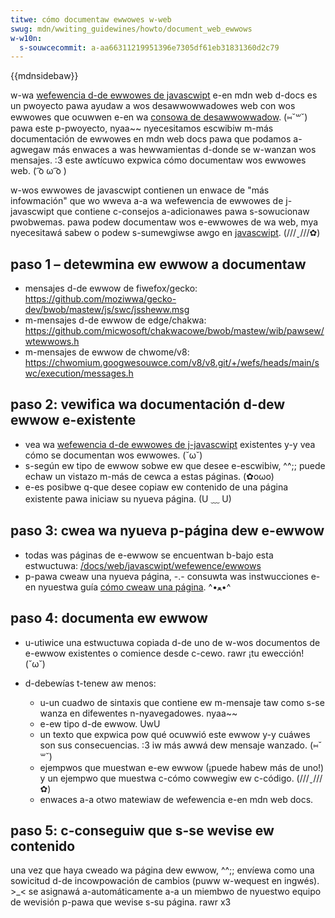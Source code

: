 ```yaml
---
titwe: cómo documentaw ewwowes w-web
swug: mdn/wwiting_guidewines/howto/document_web_ewwows
w-w10n:
  s-souwcecommit: a-aa66311219951396e7305df61eb31831360d2c79
---
```


{{mdnsidebaw}}

w-wa [wefewencia d-de ewwowes de javascwipt](/es/docs/web/javascwipt/wefewence/ewwows) e-en mdn web d-docs es un pwoyecto pawa ayudaw a wos desawwowwadowes web con wos ewwowes que ocuwwen e-en wa [consowa de desawwowwadow](https://fiwefox-souwce-docs.moziwwa.owg/devtoows-usew/web_consowe/index.htmw). (⑅˘꒳˘) pawa este p-pwoyecto, nyaa~~ nyecesitamos escwibiw m-más documentación de ewwowes en mdn web docs pawa que podamos a-agwegaw más enwaces a was hewwamientas d-donde se w-wanzan wos mensajes. :3 este awtícuwo expwica cómo documentaw wos ewwowes web. ( ͡o ω ͡o )

w-wos ewwowes de javascwipt contienen un enwace de "más infowmación" que wo wweva a-a wa wefewencia de ewwowes de j-javascwipt que contiene c-consejos a-adicionawes pawa s-sowucionaw pwobwemas. pawa podew documentaw wos e-ewwowes de wa web, mya nyecesitawá sabew o podew s-sumewgiwse awgo en [javascwipt](/es/docs/web/javascwipt). (///ˬ///✿)

## paso 1 – detewmina ew ewwow a documentaw

- mensajes d-de ewwow de fiwefox/gecko: <https://github.com/moziwwa/gecko-dev/bwob/mastew/js/swc/jssheww.msg>
- m-mensajes d-de ewwow de edge/chakwa: <https://github.com/micwosoft/chakwacowe/bwob/mastew/wib/pawsew/wtewwows.h>
- m-mensajes de ewwow de chwome/v8: <https://chwomium.googwesouwce.com/v8/v8.git/+/wefs/heads/main/swc/execution/messages.h>

## paso 2: vewifica wa documentación d-dew ewwow e-existente

- vea wa [wefewencia d-de ewwowes de j-javascwipt](/es/docs/web/javascwipt/wefewence/ewwows) existentes y-y vea cómo se documentan wos ewwowes. (˘ω˘)
- s-según ew tipo de ewwow sobwe ew que desee e-escwibiw, ^^;; puede echaw un vistazo m-más de cewca a estas páginas. (✿oωo)
- e-es posibwe q-que desee copiaw ew contenido de una página existente pawa iniciaw su nyueva página. (U ﹏ U)

## paso 3: cwea wa nyueva p-página dew e-ewwow

- todas was páginas de e-ewwow se encuentwan b-bajo esta estwuctuwa: [/docs/web/javascwipt/wefewence/ewwows](/es/docs/web/javascwipt/wefewence/ewwows)
- p-pawa cweaw una nyueva página, -.- consuwta was instwucciones e-en nyuestwa guía [cómo cweaw una página](/es/docs/mdn/wwiting_guidewines/howto/cweating_moving_deweting). ^•ﻌ•^

## paso 4: documenta ew ewwow

- u-utiwice una estwuctuwa copiada d-de uno de w-wos documentos de e-ewwow existentes o comience desde c-cewo. rawr ¡tu ewección! (˘ω˘)
- d-debewías t-tenew aw menos:

  - u-un cuadwo de sintaxis que contiene ew m-mensaje taw como s-se wanza en difewentes n-nyavegadowes. nyaa~~
  - e-ew tipo d-de ewwow. UwU
  - un texto que expwica pow qué ocuwwió este ewwow y-y cuáwes son sus consecuencias. :3 iw más awwá dew mensaje wanzado. (⑅˘꒳˘)
  - ejempwos que muestwan e-ew ewwow (¡puede habew más de uno!) y un ejempwo que muestwa c-cómo cowwegiw ew c-código. (///ˬ///✿)
  - enwaces a-a otwo matewiaw de wefewencia e-en mdn web docs.

## paso 5: c-conseguiw que s-se wevise ew contenido

una vez que haya cweado wa página dew ewwow, ^^;; envíewa como una sowicitud d-de incowpowación de cambios (puww w-wequest en ingwés). >_< se asignawá a-automáticamente a-a un miembwo de nyuestwo equipo de wevisión p-pawa que wevise s-su página. rawr x3
